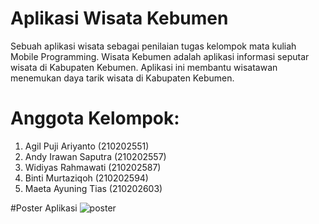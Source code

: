 # Aplikasi Wisata Kebumen
Sebuah aplikasi wisata sebagai penilaian tugas kelompok mata kuliah Mobile Programming. Wisata Kebumen adalah aplikasi informasi seputar wisata di Kabupaten Kebumen. Aplikasi ini membantu wisatawan menemukan daya tarik wisata di Kabupaten Kebumen.

# Anggota Kelompok:
1. Agil Puji Ariyanto (210202551)
2. Andy Irawan Saputra (210202557)
3. Widiyas Rahmawati (210202587)
4. Binti Murtaziqoh (210202594)
5. Maeta Ayuning Tias (210202603)

#Poster Aplikasi
![poster](https://github.com/WidiRahma153/AplikasiWisataKebumen/assets/139730004/dad558e9-70c1-4741-b47a-60bf5150288f)

